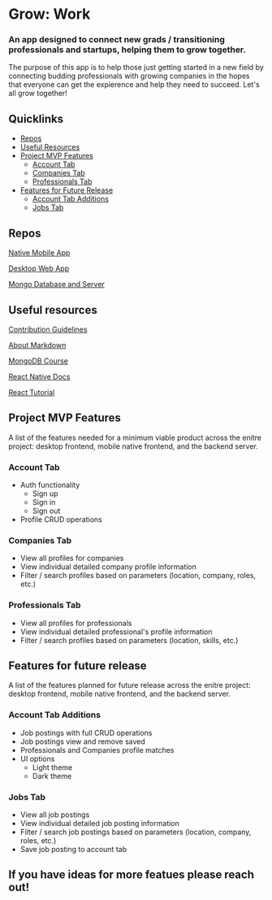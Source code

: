# Grow: Work

### An app designed to connect new grads / transitioning professionals and startups, helping them to grow together.

The purpose of this app is to help those just getting started in a new field by connecting budding professionals with growing companies in the hopes that everyone can get the expierence and help they need to succeed. Let's all grow together!

## Quicklinks

* [Repos](#repos)
* [Useful Resources](#useful-resources)
* [Project MVP Features](#project-mvp-features)
    * [Account Tab](#account-tab)
    * [Companies Tab](#companies-tab)
    * [Professionals Tab](#professionals-tab)
* [Features for Future Release](#features-for-future-release)
    * [Account Tab Additions](#account-tab-additions)
    * [Jobs Tab](#jobs-tab)

## Repos

[Native Mobile App](https://github.com/Dionne-Stratton/grow-work-frontend-react-native)

[Desktop Web App](https://github.com/Dionne-Stratton/grow-work-frontend-react)

[Mongo Database and Server](https://github.com/Dionne-Stratton/grow-work-backend)

## Useful resources

[Contribution Guidelines](https://github.com/Grow-Work/.github/blob/main/GENERAL-CONTRIBUTING.md)

[About Markdown](https://docs.github.com/github/writing-on-github/getting-started-with-writing-and-formatting-on-github/basic-writing-and-formatting-syntax)

[MongoDB Course](https://university.mongodb.com/learning_paths/developer)

[React Native Docs](https://reactnative.dev/docs/getting-started)

[React Tutorial](https://reactjs.org/tutorial/tutorial.html)

## Project MVP Features

A list of the features needed for a minimum viable product across the enitre project: desktop frontend, mobile native frontend, and the backend server.

### Account Tab

* Auth functionality
    * Sign up
    * Sign in
    * Sign out
* Profile CRUD operations

### Companies Tab

* View all profiles for companies
* View individual detailed company profile information
* Filter / search profiles based on parameters (location, company, roles, etc.)

### Professionals Tab

* View all profiles for professionals
* View individual detailed professional's profile information
* Filter / search profiles based on parameters (location, skills, etc.)

## Features for future release

A list of the features planned for future release across the enitre project: desktop frontend, mobile native frontend, and the backend server.

### Account Tab Additions

* Job postings with full CRUD operations
* Job postings view and remove saved
* Professionals and Companies profile matches
* UI options
    * Light theme
    * Dark theme

### Jobs Tab

* View all job postings
* View individual detailed job posting information
* Filter / search job postings based on parameters (location, company, roles, etc.)
* Save job posting to account tab

## If you have ideas for more featues please reach out!





